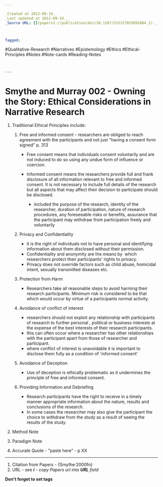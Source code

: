 ```yaml
---

_Created at 2012-09-19._
_Last updated at 2012-09-19._
_Source URL: [](papers2://publication/doi/10.1207/S15327019EB1004_1)._



Tagged: 
```
#Qualitative-Research #Narratives #Epistemology #Ethics #Ethical-Principles #Notes #Note-cards #Reading-Notes
```


---
```


# Smythe and Murray 002 - Owning the Story: Ethical Considerations in Narrative Research


1.  Traditional Ethical Principles include:
    1.  Free and informed consent - researchers are obliged to reach agreement with the participants and not just "having a consent form signed" p. 313
        *   Free consent means that individuals consent voluntarily and are not induced to do so using any undue form of influence or coercion.
            
        *   Informed consent means the researchers provide full and frank disclosure of all information relevant to free and informed consent. It is not necessary to include full details of the research but all aspects that may affect their decision to participate should be disclosed.
            *   included the purpose of the research, identity of the researcher, duration of participation, nature of research procedures, any foreseeable risks or benefits, assurance that the participant may withdraw from participation freely and voluntarily
    2.  Privacy and Confidentiality
        *   it is the right of individuals not to have personal and identifying information about them disclosed without their permission.
        *   Confidentiality and anonymity are the means by  which researchers protect their participants' rights to privacy.
        *   Privacy does not override factors such as child abuse, homicidal intent, sexually transmitted diseases etc.
    3.  Protection from Harm
        *   Researchers take all reasonable steps to avoid harming their research participants. Minimum risk is considered to be that which would occur by virtue of a participants normal activity.
    4.  Avoidance of conflict of interest
        *   researchers should not exploit any relationship with participants of research to further personal , political or business interests at the expense of the best interests of their research participants. 
        *   this can often occur where a researcher has other relationships with the participant apart from those of researcher and participant.
        *   where conflict of interest is unavoidable it is important to disclose them fully as a condition of 'informed consent'
    5.  Avoidance of Deception
        *   Use of deception is ethically problematic as it undermines the principle of free and informed consent.
            
    6.  Providing Information and Debriefing
        *   Research participants have the right to receive in a timely manner appropriate information about the nature, results and conclusions of the research.
        *   In some cases the researcher may also give the participant the choice to withdraw from the study as a result of seeing the results of the study.

3.  Method Note
4.  Paradigm Note
5.  Accurate Quote - "paste here" - p XX
    

* * *

1.  Citation from Papers - {Smythe:2000fn}
2.  URL - see _**i** - copy Papers url into **URL** field_

**Don't forget to set tags**

